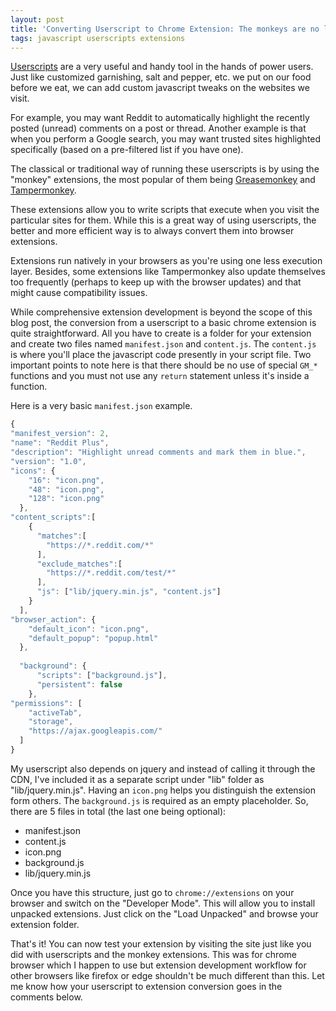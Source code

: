 ```yaml
---
layout: post
title: 'Converting Userscript to Chrome Extension: The monkeys are no longer needed'
tags: javascript userscripts extensions
---
```


[Userscripts](https://developer.mozilla.org/en-US/docs/Mozilla/Add-ons/WebExtensions/API/userScripts) are a very useful and handy tool in the hands of power users. Just like customized garnishing, salt and pepper, etc. we put on our food before we eat, we can add custom javascript tweaks on the websites we visit.

For example, you may want Reddit to automatically highlight the recently posted (unread) comments on a post or thread. Another example is that when you perform a Google search, you may want trusted sites highlighted specifically (based on a pre-filtered list if you have one).

The classical or traditional way of running these userscripts is by using the "monkey" extensions, the most popular of them being [Greasemonkey](https://addons.mozilla.org/en-US/firefox/addon/greasemonkey/) and [Tampermonkey](https://chrome.google.com/webstore/detail/tampermonkey/dhdgffkkebhmkfjojejmpbldmpobfkfo?hl=en).

These extensions allow you to write scripts that execute when you visit the particular sites for them. While this is a great way of using userscripts, the better and more efficient way is to always convert them into browser extensions.

Extensions run natively in your browsers as you're using one less execution layer. Besides, some extensions like Tampermonkey also update themselves too frequently (perhaps to keep up with the browser updates) and that might cause compatibility issues.

While comprehensive extension development is beyond the scope of this blog post, the conversion from a userscript to a basic chrome extension is quite straightforward. All you have to create is a folder for your extension and create two files named `manifest.json` and `content.js`. The `content.js` is where you'll place the javascript code presently in your script file. Two important points to note here is that there should be no use of special `GM_*` functions and you must not use any `return` statement unless it's inside a function.

Here is a very basic `manifest.json` example.

```javascript
{
"manifest_version": 2,
"name": "Reddit Plus",
"description": "Highlight unread comments and mark them in blue.",
"version": "1.0",
"icons": {
	"16": "icon.png",
	"48": "icon.png",
	"128": "icon.png"
  },
"content_scripts":[
	{
	  "matches":[
		"https://*.reddit.com/*"
	  ],
	  "exclude_matches":[
		"https://*.reddit.com/test/*"
	  ],
	  "js": ["lib/jquery.min.js", "content.js"]
	}
  ],
"browser_action": {
	"default_icon": "icon.png",
	"default_popup": "popup.html"
  },
  
  "background": {
	  "scripts": ["background.js"],
	  "persistent": false
	},
"permissions": [
	"activeTab",
	"storage",
	"https://ajax.googleapis.com/"
  ]
}
```

My userscript also depends on jquery and instead of calling it through the CDN, I've included it as a separate script under "lib" folder as "lib/jquery.min.js". Having an `icon.png` helps you distinguish the extension form others. The `background.js` is required as an empty placeholder. So, there are 5 files in total (the last one being optional):

- manifest.json
- content.js
- icon.png
- background.js
- lib/jquery.min.js

Once you have this structure, just go to `chrome://extensions` on your browser and switch on the "Developer Mode". This will allow you to install unpacked extensions. Just click on the "Load Unpacked" and browse your extension folder.

That's it! You can now test your extension by visiting the site just like you did with userscripts and the monkey extensions. This was for chrome browser which I happen to use but extension development workflow for other browsers like firefox or edge shouldn't be much different than this. Let me know how your userscript to extension conversion goes in the comments below.